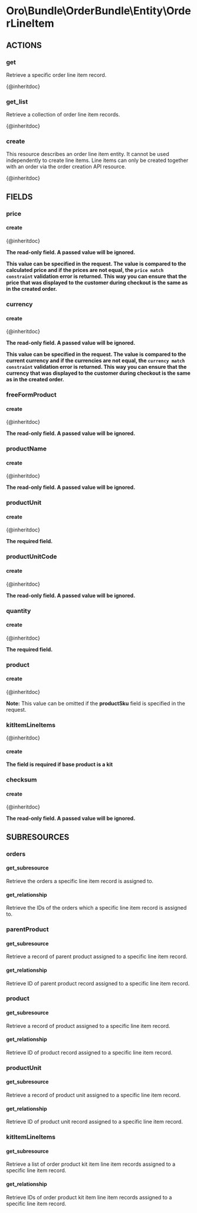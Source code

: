 # Oro\Bundle\OrderBundle\Entity\OrderLineItem

## ACTIONS

### get

Retrieve a specific order line item record.

{@inheritdoc}

### get_list

Retrieve a collection of order line item records.

{@inheritdoc}

### create

This resource describes an order line item entity. It cannot be used independently to create line items.
Line items can only be created together with an order via the order creation API resource.

{@inheritdoc}

## FIELDS

### price

#### create

{@inheritdoc}

**The read-only field. A passed value will be ignored.**

**This value can be specified in the request. The value is compared to the calculated price
and if the prices are not equal, the `price match constraint` validation error is returned.
This way you can ensure that the price that was displayed to the customer during checkout
is the same as in the created order.**

### currency

#### create

{@inheritdoc}

**The read-only field. A passed value will be ignored.**

**This value can be specified in the request. The value is compared to the current currency
and if the currencies are not equal, the `currency match constraint` validation error is returned.
This way you can ensure that the currency that was displayed to the customer during checkout
is the same as in the created order.**

### freeFormProduct

#### create

{@inheritdoc}

**The read-only field. A passed value will be ignored.**

### productName

#### create

{@inheritdoc}

**The read-only field. A passed value will be ignored.**

### productUnit

#### create

{@inheritdoc}

**The required field.**

### productUnitCode

#### create

{@inheritdoc}

**The read-only field. A passed value will be ignored.**

### quantity

#### create

{@inheritdoc}

**The required field.**

### product

#### create

{@inheritdoc}

**Note:**
This value can be omitted if the **productSku** field is specified in the request.

### kitItemLineItems

{@inheritdoc}

#### create

**The field is required if base product is a kit**

### checksum

#### create

{@inheritdoc}

**The read-only field. A passed value will be ignored.**

## SUBRESOURCES

### orders

#### get_subresource

Retrieve the orders a specific line item record is assigned to.

#### get_relationship

Retrieve the IDs of the orders which a specific line item record is assigned to.

### parentProduct

#### get_subresource

Retrieve a record of parent product assigned to a specific line item record.

#### get_relationship

Retrieve ID of parent product record assigned to a specific line item record.

### product

#### get_subresource

Retrieve a record of product assigned to a specific line item record.

#### get_relationship

Retrieve ID of product record assigned to a specific line item record.

### productUnit

#### get_subresource

Retrieve a record of product unit assigned to a specific line item record.

#### get_relationship

Retrieve ID of product unit record assigned to a specific line item record.

### kitItemLineItems

#### get_subresource

Retrieve a list of order product kit item line item records assigned to a specific line item record.

#### get_relationship

Retrieve IDs of order product kit item line item records assigned to a specific line item record.
